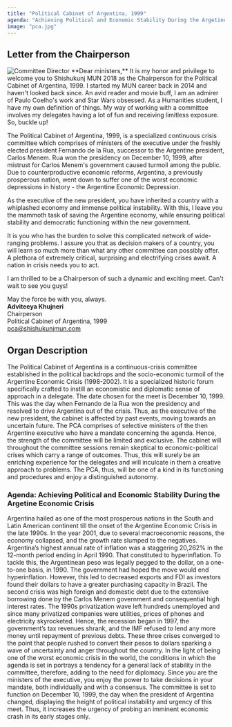 ```yaml
---
title: "Political Cabinet of Argentina, 1999"
agenda: "Achieving Political and Economic Stability During the Argetine Economic Crisis"
image: "pca.jpg"
---
```

## Letter from the Chairperson

<img class="headshot" src="/assets/images/people/ak.png" alt="Committee Director"> 
**Dear ministers,**    
It is my honor and privilege to welcome you to Shishukunj MUN 2018 as the Chairperson for the Political Cabinet of Argentina, 1999. I started my MUN career back in 2014 and haven't looked back since. An avid reader and movie buff, I am an admirer of Paulo Coelho's work and Star Wars obsessed. As a Humanities student, I have my own definition of things. My way of working with a committee involves my delegates having a lot of fun and receiving limitless exposure. So, buckle up!

The Political Cabinet of Argentina, 1999, is a specialized continuous crisis committee which comprises of ministers of the executive under the freshly elected president Fernando de la Rua, successor to the Argentine president, Carlos Menem. Rua won the presidency on December 10, 1999, after mistrust for Carlos Menem's government caused turmoil among the public. Due to counterproductive economic reforms, Argentina, a previously prosperous nation, went down to suffer one of the worst economic depressions in history - the Argentine Economic Depression.

As the executive of the new president, you have inherited a country with a whiplashed economy and immense political instability. With this, I leave you the mammoth task of saving the Argentine economy, while ensuring political stability and democratic functioning within the new government.

It is you who has the burden to solve this complicated network of wide-ranging problems. I assure you that as decision makers of a country, you will learn so much more than what any other committee can possibly offer. A plethora of extremely critical, surprising and electrifying crises await. A nation in crisis needs you to act.

I am thrilled to be a Chairperson of such a dynamic and exciting meet. Can't wait to see you guys!

May the force be with you, always.  
**Adviteeya Khujneri**  
Chairperson  
Political Cabinet of Argentina, 1999  
[pca@shishukunjmun.com](mailto:pca@shishukunjmun.com)  

## Organ Description
The Political Cabinet of Argentina is a continuous-crisis committee established in the political backdrops and the socio-economic turmoil of the Argentine Economic Crisis (1998-2002). It is a specialized historic forum specifically crafted to instill an economistic and diplomatic sense of approach in a delegate. The date chosen for the meet is December 10, 1999. This was the day when Fernando de la Rua won the presidency and resolved to drive Argentina out of the crisis. Thus, as the executive of the new president, the cabinet is affected by past events, moving towards an uncertain future. The PCA comprises of selective ministers of the then Argentine executive who have a mandate concerning the agenda. Hence, the strength of the committee will be limited and exclusive. The cabinet will throughout the committee sessions remain skeptical to economic-political crises which carry a range of outcomes. Thus, this will surely be an enriching experience for the delegates and will inculcate in them a creative approach to problems. The PCA, thus, will be one of a kind in its functioning and procedures and enjoy a distinguished autonomy.

### Agenda: Achieving Political and Economic Stability During the Argetine Economic Crisis
Argentina hailed as one of the most prosperous nations in the South and Latin American continent till the onset of the Argentine Economic Crisis in the late 1990s. In the year 2001, due to several macroeconomic reasons, the economy collapsed, and the growth rate slumped to the negatives. Argentina’s highest annual rate of inflation was a staggering 20,262% in the 12-month period ending in April 1990. That constituted to hyperinflation. To tackle this, the Argentinean peso was legally pegged to the dollar, on a one-to-one basis, in 1990. The government had hoped the move would end hyperinflation. However, this led to decreased exports and FDI as investors found their dollars to have a greater purchasing capacity in Brazil. The second crisis was high foreign and domestic debt due to the extensive borrowing done by the Carlos Menem government and consequential high interest rates. The 1990s privatization wave left hundreds unemployed and since many privatized companies were utilities, prices of phones and electricity skyrocketed. Hence, the recession began in 1997, the government’s tax revenues shrank, and the IMF refused to lend any more money until repayment of previous debts. These three crises converged to the point that people rushed to convert their pesos to dollars sparking a wave of uncertainty and anger throughout the country. In the light of being one of the worst economic crisis in the world, the conditions in which the agenda is set in portrays a tendency for a general lack of stability in the committee, therefore, adding to the need for diplomacy. Since you are the ministers of the executive, you enjoy the power to take decisions in your mandate, both individually and with a consensus. The committee is set to function on December 10, 1999, the day when the president of Argentina changed, displaying the height of political instability and urgency of this meet. Thus, it increases the urgency of probing an imminent economic crash in its early stages only.
